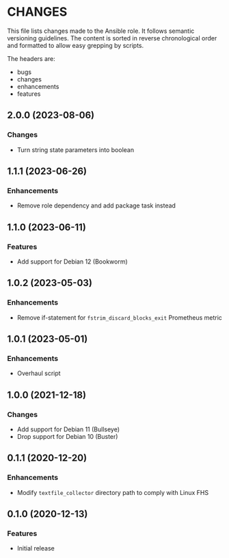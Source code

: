# CHANGES

This file lists changes made to the Ansible role. It follows semantic versioning
guidelines. The content is sorted in reverse chronological order and formatted
to allow easy grepping by scripts.

The headers are:
- bugs
- changes
- enhancements
- features

## 2.0.0 (2023-08-06)

### Changes

- Turn string state parameters into boolean

## 1.1.1 (2023-06-26)

### Enhancements

- Remove role dependency and add package task instead

## 1.1.0 (2023-06-11)

### Features

- Add support for Debian 12 (Bookworm)

## 1.0.2 (2023-05-03)

### Enhancements

- Remove if-statement for `fstrim_discard_blocks_exit` Prometheus metric

## 1.0.1 (2023-05-01)

### Enhancements

- Overhaul script

## 1.0.0 (2021-12-18)

### Changes

- Add support for Debian 11 (Bullseye)
- Drop support for Debian 10 (Buster)

## 0.1.1 (2020-12-20)

### Enhancements

- Modify `textfile_collector` directory path to comply with Linux FHS

## 0.1.0 (2020-12-13)

### Features

- Initial release
